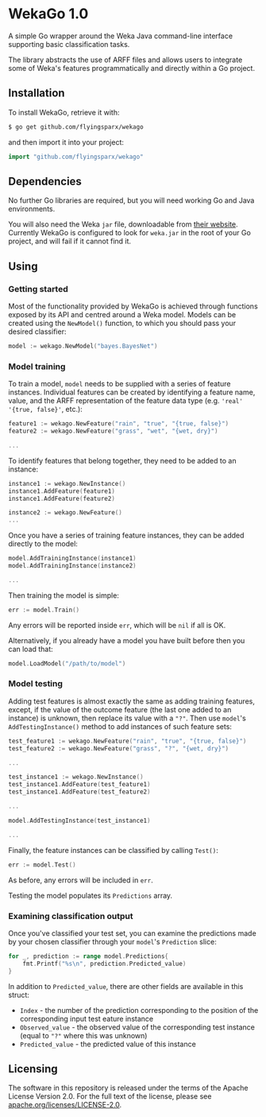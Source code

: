# WekaGo 1.0

A simple Go wrapper around the Weka Java command-line interface supporting basic classification tasks.

The library abstracts the use of ARFF files and allows users to integrate some of Weka's features programmatically and directly within a Go project.

## Installation

To install WekaGo, retrieve it with:

```bash
$ go get github.com/flyingsparx/wekago
```

and then import it into your project:

```go
import "github.com/flyingsparx/wekago"
```

## Dependencies

No further Go libraries are required, but you will need working Go and Java environments.

You will also need the Weka `jar` file, downloadable from [their website](http://www.cs.waikato.ac.nz/ml/weka). Currently WekaGo is configured to look for `weka.jar` in the root of your Go project, and will fail if it cannot find it.

## Using

### Getting started
Most of the functionality provided by WekaGo is achieved through functions exposed by its API and centred around a Weka model. Models can be created using the `NewModel()` function, to which you should pass your desired classifier:

```go
model := wekago.NewModel("bayes.BayesNet")
```


### Model training
To train a model, `model` needs to be supplied with a series of feature instances. Individual features can be created by identifying a feature name, value, and the ARFF representation of the feature data type (e.g. `'real'` `'{true, false}'`, etc.):

```go
feature1 := wekago.NewFeature("rain", "true", "{true, false}")
feature2 := wekago.NewFeature("grass", "wet", "{wet, dry}")

...
```

To identify features that belong together, they need to be added to an instance:

```go
instance1 := wekago.NewInstance()
instance1.AddFeature(feature1)
instance1.AddFeature(feature2)

instance2 := wekago.NewFeature()
...
```

Once you have a series of training feature instances, they can be added directly to the model:

```go
model.AddTrainingInstance(instance1)
model.AddTrainingInstance(instance2)

...
```

Then training the model is simple:
```go
err := model.Train()
```

Any errors will be reported inside `err`, which will be `nil` if all is OK.

Alternatively, if you already have a model you have built before then you can load that:

```go
model.LoadModel("/path/to/model")
```


### Model testing
Adding test features is almost exactly the same as adding training features, except, if the value of the outcome feature (the last one added to an instance) is unknown, then replace its value with a `"?"`. Then use `model`'s `AddTestingInstance()` method to add instances of such feature sets:

```go
test_feature1 := wekago.NewFeature("rain", "true", "{true, false}")
test_feature2 := wekago.NewFeature("grass", "?", "{wet, dry}")

...

test_instance1 := wekago.NewInstance()
test_instance1.AddFeature(test_feature1)
test_instance1.AddFeature(test_feature2)

...

model.AddTestingInstance(test_instance1)

...
```

Finally, the feature instances can be classified by calling `Test()`:

```go
err := model.Test()
```

As before, any errors will be included in `err`.

Testing the model populates its `Predictions` array.



### Examining classification output
Once you've classified your test set, you can examine the predictions made by your chosen classifier through your `model`'s `Prediction` slice:

```go
for _, prediction := range model.Predictions{
    fmt.Printf("%s\n", prediction.Predicted_value)
}
```

In addition to `Predicted_value`, there are other fields are available in this struct:

* `Index` - the number of the prediction corresponding to the position of the corresponding input test eature instance
* `Observed_value` - the observed value of the corresponding test instance (equal to `"?"` where this was unknown)
* `Predicted_value` - the predicted value of this instance


## Licensing

The software in this repository is released under the terms of the Apache License Version 2.0. For the full text of the license, please see [apache.org/licenses/LICENSE-2.0](http://www.apache.org/licenses/LICENSE-2.0).

